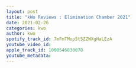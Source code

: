 ```yaml
---
layout: post
title: "kWo Reviews : Elimination Chamber 2021"
date: 2021-02-26
categories: kwo
author: kwo
spotify_track_id: 7mFmTMop5t5ZZWXgHaLEzA
youtube_video_id: 
apple_track_id: 1000546830078
youtube_metadata: 
---
```

